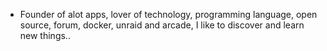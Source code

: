 - Founder of alot apps, lover of technology, programming language, open source, forum, docker, unraid and arcade, I like to discover and learn new things..
  <br>


























































